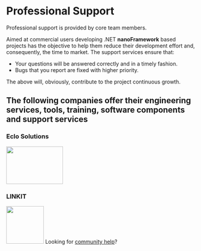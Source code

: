 # Professional Support

Professional support is provided by core team members.

Aimed at commercial users developing .NET **nanoFramework** based projects has the objective to help them reduce their development effort and, consequently, the time to market. The support services ensure that:

- Your questions will be answered correctly and in a timely fashion.
- Bugs that you report are fixed with higher priority.

The above will, obviously, contribute to the project continuous growth.

## The following companies offer their engineering services, tools, training, software components and support services

### Eclo Solutions

<a href="https://www.eclo.solutions"><img src="https://docs.nanoframework.net/images/logos/eclo-solutions-logo-tall.svg" height="100" width="151"/></a>

### LINKIT

<a href="https://hive.linkit.nl/"><img src="https://docs.nanoframework.net/images/logos/LINKIT.png" height="100" /></a>
Looking for [community help](community-help.md)?

